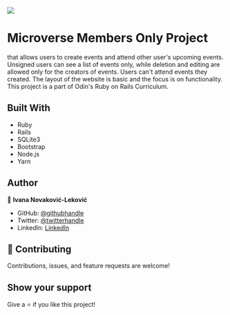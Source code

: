 ![](https://img.shields.io/badge/Microverse-blueviolet)

# Microverse Members Only Project
that allows users to create events and attend other user's upcoming events. Unsigned users can see a list of events only, while deletion and editing are allowed only for the creators of events. Users can't attend events they created. The layout of the website is basic and the focus is on functionality. This project is a part of Odin's Ruby on Rails Curriculum.

## Built With

- Ruby
- Rails
- SQLite3
- Bootstrap
- Node.js
- Yarn

## Author

👤 **Ivana Novaković-Leković** 

- GitHub: [@githubhandle](https://github.com/1v4n4)
- Twitter: [@twitterhandle](https://twitter.com/codeIv1)
- LinkedIn: [LinkedIn](https://www.linkedin.com/in/1v4n4/)


## 🤝 Contributing

Contributions, issues, and feature requests are welcome!

## Show your support

Give a ⭐️ if you like this project!

